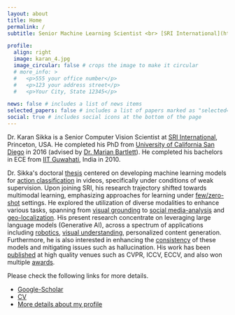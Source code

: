 ```yaml
---
layout: about
title: Home
permalink: /
subtitle: Senior Machine Learning Scientist <br> [SRI International](https://www.sri.com/computer-vision/)

profile:
  align: right
  image: karan_4.jpg
  image_circular: false # crops the image to make it circular
  # more_info: >
  #   <p>555 your office number</p>
  #   <p>123 your address street</p>
  #   <p>Your City, State 12345</p>

news: false # includes a list of news items
selected_papers: false # includes a list of papers marked as "selected={true}"
social: true # includes social icons at the bottom of the page
---
```


Dr. Karan Sikka is a Senior Computer Vision Scientist at [SRI International](https://www.sri.com/computer-vision/), Princeton, USA. 
He completed his PhD from [University of California San Diego](https://ucsd.edu/) in 2016 (advised by [Dr. Marian Bartlett](https://www.linkedin.com/in/marian-bartlett-92545ba/)). He completed his bachelors in ECE from [IIT Guwahati](https://www.iitg.ac.in/), India in 2010.

Dr. Sikka's doctoral [thesis](https://escholarship.org/uc/item/9713p3nd) centered on developing machine learning models for [action classification](https://openaccess.thecvf.com/content_cvpr_2016/papers/Sikka_LOMo_Latent_Ordinal_CVPR_2016_paper.pdf) in videos, specifically under conditions of weak supervision. Upon joining SRI, his research trajectory shifted towards multimodal learning, emphasizing approaches for learning under [few/zero-shot](https://openaccess.thecvf.com/content_ECCV_2018/papers/Ankan_Bansal_Zero-Shot_Object_Detection_ECCV_2018_paper.pdf) settings. He explored the utilization of diverse modalities to enhance various tasks, spanning from [visual grounding](https://openaccess.thecvf.com/content_ICCV_2019/papers/Datta_Align2Ground_Weakly_Supervised_Phrase_Grounding_Guided_by_Image-Caption_Alignment_ICCV_2019_paper.pdf) to [social media-analysis](https://arxiv.org/pdf/1905.07075.pdf) and [geo-localization](https://arxiv.org/abs/2009.05695). His present research concentrate on leveraging large language models (Generative AI), across a spectrum of applications including [robotics](https://arxiv.org/pdf/2309.04077.pdf), [visual understanding](https://arxiv.org/abs/2311.10081), personalized content generation. Furthermore, he is also interested in enhancing the [consistency](https://arxiv.org/pdf/2309.04461.pdf) of these models and mitigating issues such as hallucination.
His work has been [published](/publications/) at high quality venues such as CVPR, ICCV, ECCV, and also won multiple [awards](/misc/). 

Please check the following links for more details. 

- [Google-Scholar](https://scholar.google.com/citations?user=Kn-2t0oAAAAJ&hl=en)
- [CV](/assets/pdf/cv.pdf)
- [More details about my profile](/misc/)

